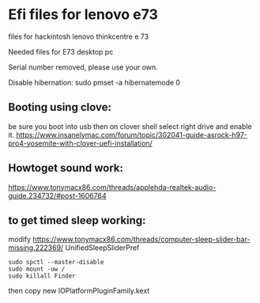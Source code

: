 # Efi files for lenovo e73
 files for hackintosh lenovo thinkcentre e 73

Needed files for E73 desktop pc

Serial number removed, please use your own.

Disable hibernation:
sudo pmset -a hibernatemode 0


## Booting using clove:
be sure you boot into usb then on clover shell select right drive and enable it.
https://www.insanelymac.com/forum/topic/302041-guide-asrock-h97-pro4-yosemite-with-clover-uefi-installation/

## Howtoget sound work:
https://www.tonymacx86.com/threads/applehda-realtek-audio-guide.234732/#post-1606764

## to get timed sleep working:
modify https://www.tonymacx86.com/threads/computer-sleep-slider-bar-missing.222369/
<key>UnifiedSleepSliderPref</key>
<false/>
```
sudo spctl --master-disable
sudo mount -uw /
sudo killall Finder
```
then copy new IOPlatformPluginFamily.kext
